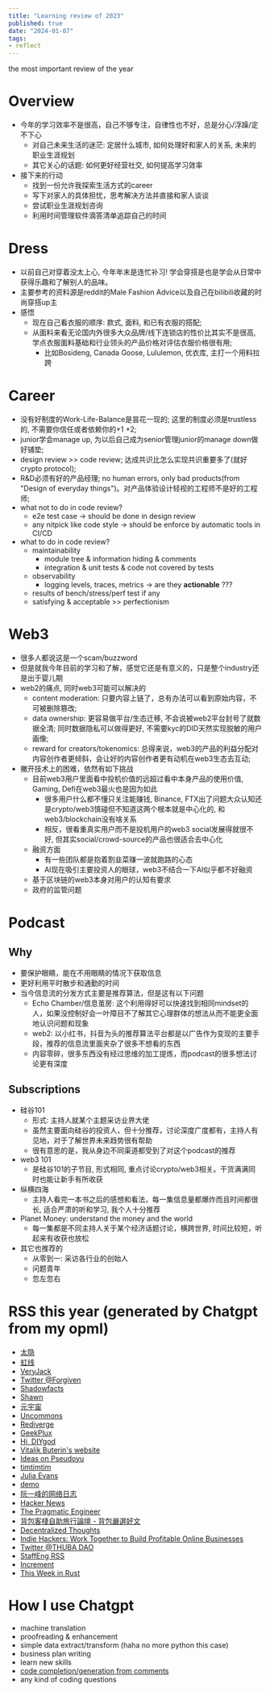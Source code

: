 ```yaml
---
title: "Learning review of 2023"
published: true
date: "2024-01-07"
tags:
- reflect
---
```


the most important review of the year

<!-- excerpt -->

# Overview

- 今年的学习效率不是很高，自己不够专注，自律性也不好，总是分心/浮躁/定不下心
  - 对自己未来生活的迷茫: 定居什么城市, 如何处理好和家人的关系, 未来的职业生涯规划
  - 其它关心的话题: 如何更好经营社交, 如何提高学习效率
- 接下来的行动
  - 找到一份允许我探索生活方式的career
  - 写下对家人的具体担忧，思考解决方法并直接和家人谈谈
  - 尝试职业生涯规划咨询
  - 利用时间管理软件滴答清单追踪自己的时间

# Dress

- 以前自己对穿着没太上心, 今年年末是连忙补习! 学会穿搭是也是学会从日常中获得乐趣和了解别人的品味。
- 主要参考的资料源是reddit的Male Fashion Advice以及自己在bilibili收藏的时尚穿搭up主
- 感悟
  - 现在自己看衣服的顺序: 款式, 面料, 和已有衣服的搭配;
  - 从面料来看无论国内外很多大众品牌/线下连锁店的性价比其实不是很高, 学点衣服面料基础和行业领头的产品价格对评估衣服价格很有用;
    - 比如Bosideng, Canada Goose, Lululemon, 优衣库, 主打一个用料拉跨

# Career

- 没有好制度的Work-Life-Balance是昙花一现的; 这里的制度必须是trustless的, 不需要你信任或者依赖你的+1 +2;
- junior学会manage up, 为以后自己成为senior管理junior的manage down做好铺垫;
- design review >> code review; 达成共识比怎么实现共识重要多了(就好crypto protocol);
- R&D必须有好的产品经理; no human errors, only bad products(from "Design of everyday
  things")。对产品体验设计轻视的工程师不是好的工程师;
- what not to do in code review?
  - e2e test case -> should be done in design review
  - any nitpick like code style -> should be enforce by automatic tools in CI/CD
- what to do in code review?
  - maintainability
    - module tree & information hiding & comments
    - integration & unit tests & code not covered by tests
  - observability
    - logging levels, traces, metrics -> are they **actionable** ???
  - results of bench/stress/perf test if any
  - satisfying & acceptable >> perfectionism

# Web3

- 很多人都说这是一个scam/buzzword
- 但是就我今年目前的学习和了解，感觉它还是有意义的，只是整个industry还是出于婴儿期
- web2的痛点, 同时web3可能可以解决的
  - content moderation: 只要内容上链了，总有办法可以看到原始内容，不可被删除篡改;
  - data ownership: 更容易做平台/生态迁移, 不会说被web2平台封号了就数据全清; 同时数据隐私可以做得更好,
    不需要kyc的DID天然实现脱敏的用户画像;
  - reward for creators/tokenomics:
    总得来说，web3的产品的利益分配对内容创作者更倾斜，会让好的内容创作者更有动机在web3生态去互动;
- 撇开技术上的困难，依然有如下挑战
  - 目前web3用户里面看中投机价值的远超过看中本身产品的使用价值, Gaming, Defi在web3最火也是因为如此
    - 很多用户什么都不懂只关注能赚钱, Binance, FTX出了问题大众认知还是crypto/web3慎碰但不知道这两个根本就是中心化的,
      和web3/blockchain没有啥关系
    - 相反，很看重真实用户而不是投机用户的web3 social发展得就很不好, 但其实social/crowd-source的产品也很适合去中心化
  - 融资方面
    - 有一些团队都是抱着割韭菜赚一波就跑路的心态
    - AI现在吸引主要投资人的眼球，web3不结合一下AI似乎都不好融资
  - 基于区块链的web3本身对用户的认知有要求
  - 政府的监管问题

# Podcast

## Why

- 要保护眼睛，能在不用眼睛的情况下获取信息
- 更好利用平时散步和通勤的时间
- 当今信息流的分发方式主要是推荐算法，但是这有以下问题
  - Echo Chamber/信息茧房:
    这个利用得好可以快速找到相同mindset的人，如果没控制好会一叶障目不了解其它心理群体的想法从而不能更全面地认识问题和现象
  - web2: 以小红书，抖音为头的推荐算法平台都是以广告作为变现的主要手段，推荐的信息流里面夹杂了很多不想看的东西
  - 内容零碎，很多东西没有经过思维的加工提炼，而podcast的很多想法讨论更有深度

## Subscriptions

- 硅谷101
  - 形式: 主持人就某个主题采访业界大佬
  - 虽然主要面向硅谷的投资人，但十分推荐，讨论深度广度都有，主持人有见地，对于了解世界未来趋势很有帮助
  - 很有意思的是，我从身边不同渠道都受到了对这个podcast的推荐
- web3 101
  - 是硅谷101的子节目, 形式相同, 重点讨论crypto/web3相关。干货满满同时也能让新手有所收获
- 纵横四海
  - 主持人看完一本书之后的感想和看法，每一集信息量都爆炸而且时间都很长, 适合严肃的听和学习, 我个人十分推荐
- Planet Money: understand the money and the world
  - 每一集都是不同主持人关于某个经济话题讨论，横跨世界, 时间比较短，听起来有收获也放松
- 其它也推荐的
  - 从零到一: 采访各行业的创始人
  - 问题青年
  - 忽左忽右

# RSS this year (generated by Chatgpt from my opml)

- [太隐](https://wangyurui.com/)
- [虹线](https://1q43.blog)
- [VeryJack](https://xlog.veryjack.com)
- [Twitter @Forgiven](https://twitter.com/forgivenever)
- [Shadowfacts](https://shadowfacts.net)
- [Shawn](https://shawn.mirror.xyz)
- [元宇宙](https://hyuanverse.com)
- [Uncommons](https://uncommons.xlog.app)
- [Rediverge](https://rediverge.com/)
- [GeekPlux](https://geekplux.com)
- [Hi, DIYgod](https://diygod.cc)
- [Vitalik Buterin's website](https://vitalik.eth.limo/)
- [Ideas on Pseudoyu](https://www.pseudoyu.com/zh/category/ideas/)
- [timtimtim](https://timtimtim.xlog.app)
- [Julia Evans](http://jvns.ca)
- [demo](https://demo.xlog.app)
- [阮一峰的网络日志](http://www.ruanyifeng.com/blog/)
- [Hacker News](https://news.ycombinator.com/)
- [The Pragmatic Engineer](https://blog.pragmaticengineer.com/)
- [背包客棧自助旅行論壇 - 背包嚴選好文](https://www.backpackers.com.tw/forum/)
- [Decentralized Thoughts](https://decentralizedthoughts.github.io)
- [Indie Hackers: Work Together to Build Profitable Online Businesses](https://www.indiehackers.com/)
- [Twitter @THUBA DAO](https://twitter.com/thuba_dao)
- [StaffEng RSS](https://staffeng.com)
- [Increment](https://increment.com)
- [This Week in Rust](https://this-week-in-rust.org/)

# How I use Chatgpt

- machine translation
- proofreading & enhancement
- simple data extract/transform (haha no more python this case)
- business plan writing
- learn new skills
- [code completion/generation from comments](https://codeium.com/profile/prettily-allowing-whippoorwill-08480)
- any kind of coding questions
